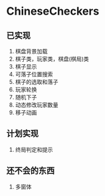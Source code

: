 # ChineseCheckers

## 已实现

1. 棋盘背景加载
2. 棋子类，玩家类，棋盘(棋局)类
3. 棋子显示
4. 可落子位置搜索
5. 棋子的选取和落子
6. 玩家轮换
7. 随机下子
8. 动态修改玩家数量
9. 移子动画

## 计划实现

1. 终局判定和提示

## 还不会的东西

1. 多窗体
